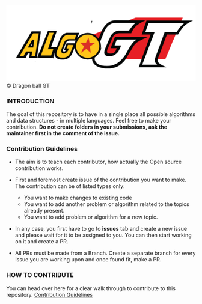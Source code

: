 <img src = "./assets/algoGT.png"  alt = "algoGT logo">
&copy; Dragon ball GT

### INTRODUCTION

The goal of this repository is to have in a single place all possible algorithms and data structures - in multiple languages.
Feel free to make your contribution.
<B>Do not create folders in your submissions, ask the maintainer first in the comment of the issue.
</B>

### Contribution Guidelines

- The aim is to teach each contributor, how actually the Open source contribution works.
- First and foremost create issue of the contribution you want to make. The contribution can be of listed types only:

  - You want to make changes to existing code
  - You want to add another problem or algorithm related to the topics already present.
  - You want to add problem or algorithm for a new topic.

- In any case, you first have to go to <b>issues</b> tab and create a new issue and please wait for it to be assigned to you. You can then start working on it and create a PR.

- All PRs must be made from a Branch. Create a separate branch for every Issue you are working upon and once found fit, make a PR.

### HOW TO CONTRIBUTE

You can head over here for a clear walk through to contribute to this repository.
[Contribution Guidelines](./CONTRIBUTING.md)

